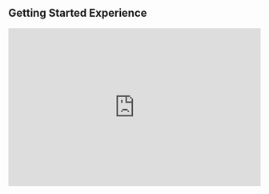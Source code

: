 ## Getting Started Experience
<div style="padding:62.5% 0 0 0;position:relative;"><iframe src="https://player.vimeo.com/video/364908290?title=0&byline=0&portrait=0" style="position:absolute;top:0;left:0;width:100%;height:100%;" frameborder="0" allow="autoplay; fullscreen" allowfullscreen></iframe></div><script src="https://player.vimeo.com/api/player.js"></script>